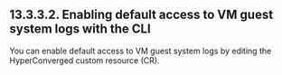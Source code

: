 ## 13.3.3.2. Enabling default access to VM guest system logs with the CLI

You can enable default access to VM guest system logs by editing the HyperConverged custom resource (CR).

